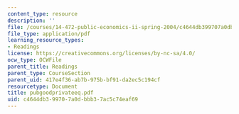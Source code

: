 ```yaml
---
content_type: resource
description: ''
file: /courses/14-472-public-economics-ii-spring-2004/c4644db399707a0dbbb37ac5c74eaf69_pubgoodprivateeq.pdf
file_type: application/pdf
learning_resource_types:
- Readings
license: https://creativecommons.org/licenses/by-nc-sa/4.0/
ocw_type: OCWFile
parent_title: Readings
parent_type: CourseSection
parent_uid: 417e4f36-ab7b-975b-bf91-da2ec5c194cf
resourcetype: Document
title: pubgoodprivateeq.pdf
uid: c4644db3-9970-7a0d-bbb3-7ac5c74eaf69
---
```

